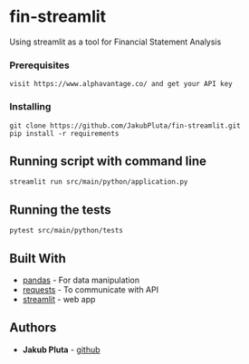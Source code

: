 # fin-streamlit

Using streamlit as a tool for Financial Statement Analysis


### Prerequisites

```
visit https://www.alphavantage.co/ and get your API key
```

### Installing


```
git clone https://github.com/JakubPluta/fin-streamlit.git
pip install -r requirements
```

## Running script with command line

```
streamlit run src/main/python/application.py
```

## Running the tests

```
pytest src/main/python/tests
```

## Built With

* [pandas](https://pandas.pydata.org/docs/) - For data manipulation
* [requests](https://requests.readthedocs.io/en/master/) - To communicate with API
* [streamlit](https://docs.streamlit.io/en/stable/) - web app


## Authors

* **Jakub Pluta** - [github](https://github.com/JakubPluta)


